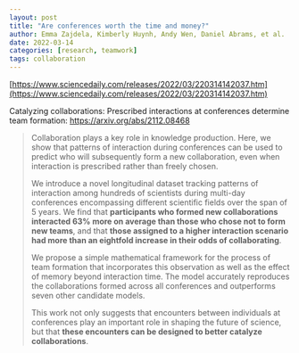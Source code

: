 ```yaml
---
layout: post
title: "Are conferences worth the time and money?"
author: Emma Zajdela, Kimberly Huynh, Andy Wen, Daniel Abrams, et al.
date: 2022-03-14
categories: [research, teamwork]
tags: collaboration
---
```


[https://www.sciencedaily.com/releases/2022/03/220314142037.htm](https://www.sciencedaily.com/releases/2022/03/220314142037.htm)

Catalyzing collaborations: Prescribed interactions at conferences determine team formation: https://arxiv.org/abs/2112.08468

> Collaboration plays a key role in knowledge production. Here, we show that patterns of interaction during conferences can be used to predict who will subsequently form a new collaboration, even when interaction is prescribed rather than freely chosen. 
>
> We introduce a novel longitudinal dataset tracking patterns of interaction among hundreds of scientists during multi-day conferences encompassing different scientific fields over the span of 5 years. We find that **participants who formed new collaborations interacted 63% more on average than those who chose not to form new teams**, and that **those assigned to a higher interaction scenario had more than an eightfold increase in their odds of collaborating**. 
>
> We propose a simple mathematical framework for the process of team formation that incorporates this observation as well as the effect of memory beyond interaction time. The model accurately reproduces the collaborations formed across all conferences and outperforms seven other candidate models. 
>
> This work not only suggests that encounters between individuals at conferences play an important role in shaping the future of science, but that **these encounters can be designed to better catalyze collaborations**.

> 
